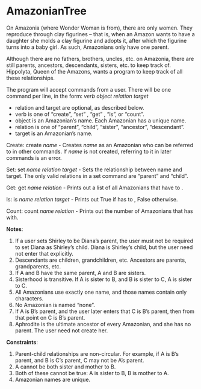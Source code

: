 # AmazonianTree

On Amazonia (where Wonder Woman is from), there are only women.  They reproduce through clay figurines – that is, when an Amazon wants to have a daughter she molds a clay figurine and adopts it, after which the figurine turns into a baby girl.  As such, Amazonians only have one parent.

Although there are no fathers, brothers, uncles, etc. on Amazonia, there are still parents, ancestors, descendants, sisters, etc. to keep track of.  Hippolyta, Queen of the Amazons, wants a program to keep track of all these relationships.

The program will accept commands from a user. There will be one command per line, in the form: *verb* *object* *relation* *target*
<ul>

<li> relation and target are optional, as described below.</li>
<li> verb is one of “create”, “set” , “get” , “is”, or “count”.</li>
<li> object is an Amazonian’s name.  Each Amazonian has a unique name.</li>
<li> relation is one of “parent”, “child”, “sister”, “ancestor”, “descendant”.</li>
<li> target is an Amazonian’s name.</li>


</ul>



Create: create *name*  - Creates *name* as an Amazonian who can be referred to in other commands.  If *name* is not created, referring to it in later commands is an error.

Set: set *name* *relation* *target* - Sets the relationship between name and target.  The only valid relations in a set command are “parent” and “child”.

Get: get *name* *relation* - Prints out a list of all Amazonians that have <relation> to <name>.

Is: is *name* *relation* *target* - Prints out True if <name> has <relation> to <target>, False otherwise.

Count: count *name* *relation* - Prints out the number of Amazonians that <name> has <relation> with.


<b>Notes</b>:
1.	If a user sets Shirley to be Diana’s parent, the user must not be required to set Diana as Shirley’s child.  Diana is Shirley’s child, but the user need not enter that explicitly.
2.	Descendants are children, grandchildren, etc.  Ancestors are parents, grandparents, etc.
3.	If A and B have the same parent, A and B are sisters.
4.	Sisterhood is transitive.  If A is sister to B, and B is sister to C, A is sister to C.
5.	All Amazonians use exactly one name, and those names contain only characters.
6.	No Amazonian is named “none”.
7.	If A is B’s parent, and the user later enters that C is B’s parent, then from that point on C is B’s parent.
8.	Aphrodite is the ultimate ancestor of every Amazonian, and she has no parent.  The user need not create her.

<b>Constraints</b>:
1.	Parent-child relationships are non-circular.  For example, if A is B’s parent, and B is C’s parent, C may not be A’s parent.
2.	A cannot be both sister and mother to B.
3.	Both of these cannot be true: A is sister to B, B is mother to A.
4.	Amazonian names are unique.
